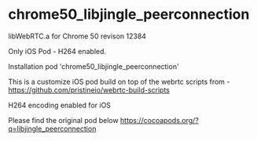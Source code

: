 # chrome50_libjingle_peerconnection

libWebRTC.a for Chrome 50 revison 12384

Only iOS Pod - H264 enabled.

Installation
pod 'chrome50_libjingle_peerconnection'

This is a customize iOS pod build on top of the webrtc scripts from - https://github.com/pristineio/webrtc-build-scripts 

H264 encoding enabled for iOS

Please find the original pod below
	https://cocoapods.org/?q=libjingle_peerconnection
	
	
	
	
	